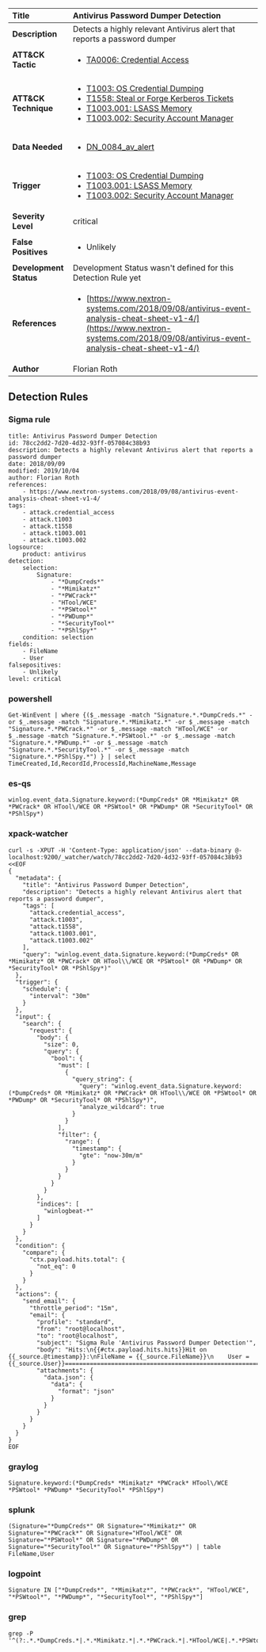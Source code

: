 | Title                    | Antivirus Password Dumper Detection       |
|:-------------------------|:------------------|
| **Description**          | Detects a highly relevant Antivirus alert that reports a password dumper |
| **ATT&amp;CK Tactic**    |  <ul><li>[TA0006: Credential Access](https://attack.mitre.org/tactics/TA0006)</li></ul>  |
| **ATT&amp;CK Technique** | <ul><li>[T1003: OS Credential Dumping](https://attack.mitre.org/techniques/T1003)</li><li>[T1558: Steal or Forge Kerberos Tickets](https://attack.mitre.org/techniques/T1558)</li><li>[T1003.001: LSASS Memory](https://attack.mitre.org/techniques/T1003/001)</li><li>[T1003.002: Security Account Manager](https://attack.mitre.org/techniques/T1003/002)</li></ul>  |
| **Data Needed**          | <ul><li>[DN_0084_av_alert](../Data_Needed/DN_0084_av_alert.md)</li></ul>  |
| **Trigger**              | <ul><li>[T1003: OS Credential Dumping](../Triggers/T1003.md)</li><li>[T1003.001: LSASS Memory](../Triggers/T1003.001.md)</li><li>[T1003.002: Security Account Manager](../Triggers/T1003.002.md)</li></ul>  |
| **Severity Level**       | critical |
| **False Positives**      | <ul><li>Unlikely</li></ul>  |
| **Development Status**   |  Development Status wasn't defined for this Detection Rule yet  |
| **References**           | <ul><li>[https://www.nextron-systems.com/2018/09/08/antivirus-event-analysis-cheat-sheet-v1-4/](https://www.nextron-systems.com/2018/09/08/antivirus-event-analysis-cheat-sheet-v1-4/)</li></ul>  |
| **Author**               | Florian Roth |


## Detection Rules

### Sigma rule

```
title: Antivirus Password Dumper Detection
id: 78cc2dd2-7d20-4d32-93ff-057084c38b93
description: Detects a highly relevant Antivirus alert that reports a password dumper
date: 2018/09/09
modified: 2019/10/04
author: Florian Roth
references:
    - https://www.nextron-systems.com/2018/09/08/antivirus-event-analysis-cheat-sheet-v1-4/
tags:
    - attack.credential_access
    - attack.t1003
    - attack.t1558
    - attack.t1003.001
    - attack.t1003.002
logsource:
    product: antivirus
detection:
    selection:
        Signature:
            - "*DumpCreds*"
            - "*Mimikatz*"
            - "*PWCrack*"
            - "HTool/WCE"
            - "*PSWtool*"
            - "*PWDump*"
            - "*SecurityTool*"
            - "*PShlSpy*"
    condition: selection
fields:
    - FileName
    - User
falsepositives:
    - Unlikely
level: critical

```





### powershell
    
```
Get-WinEvent | where {($_.message -match "Signature.*.*DumpCreds.*" -or $_.message -match "Signature.*.*Mimikatz.*" -or $_.message -match "Signature.*.*PWCrack.*" -or $_.message -match "HTool/WCE" -or $_.message -match "Signature.*.*PSWtool.*" -or $_.message -match "Signature.*.*PWDump.*" -or $_.message -match "Signature.*.*SecurityTool.*" -or $_.message -match "Signature.*.*PShlSpy.*") } | select TimeCreated,Id,RecordId,ProcessId,MachineName,Message
```


### es-qs
    
```
winlog.event_data.Signature.keyword:(*DumpCreds* OR *Mimikatz* OR *PWCrack* OR HTool\/WCE OR *PSWtool* OR *PWDump* OR *SecurityTool* OR *PShlSpy*)
```


### xpack-watcher
    
```
curl -s -XPUT -H 'Content-Type: application/json' --data-binary @- localhost:9200/_watcher/watch/78cc2dd2-7d20-4d32-93ff-057084c38b93 <<EOF
{
  "metadata": {
    "title": "Antivirus Password Dumper Detection",
    "description": "Detects a highly relevant Antivirus alert that reports a password dumper",
    "tags": [
      "attack.credential_access",
      "attack.t1003",
      "attack.t1558",
      "attack.t1003.001",
      "attack.t1003.002"
    ],
    "query": "winlog.event_data.Signature.keyword:(*DumpCreds* OR *Mimikatz* OR *PWCrack* OR HTool\\/WCE OR *PSWtool* OR *PWDump* OR *SecurityTool* OR *PShlSpy*)"
  },
  "trigger": {
    "schedule": {
      "interval": "30m"
    }
  },
  "input": {
    "search": {
      "request": {
        "body": {
          "size": 0,
          "query": {
            "bool": {
              "must": [
                {
                  "query_string": {
                    "query": "winlog.event_data.Signature.keyword:(*DumpCreds* OR *Mimikatz* OR *PWCrack* OR HTool\\/WCE OR *PSWtool* OR *PWDump* OR *SecurityTool* OR *PShlSpy*)",
                    "analyze_wildcard": true
                  }
                }
              ],
              "filter": {
                "range": {
                  "timestamp": {
                    "gte": "now-30m/m"
                  }
                }
              }
            }
          }
        },
        "indices": [
          "winlogbeat-*"
        ]
      }
    }
  },
  "condition": {
    "compare": {
      "ctx.payload.hits.total": {
        "not_eq": 0
      }
    }
  },
  "actions": {
    "send_email": {
      "throttle_period": "15m",
      "email": {
        "profile": "standard",
        "from": "root@localhost",
        "to": "root@localhost",
        "subject": "Sigma Rule 'Antivirus Password Dumper Detection'",
        "body": "Hits:\n{{#ctx.payload.hits.hits}}Hit on {{_source.@timestamp}}:\nFileName = {{_source.FileName}}\n    User = {{_source.User}}================================================================================\n{{/ctx.payload.hits.hits}}",
        "attachments": {
          "data.json": {
            "data": {
              "format": "json"
            }
          }
        }
      }
    }
  }
}
EOF

```


### graylog
    
```
Signature.keyword:(*DumpCreds* *Mimikatz* *PWCrack* HTool\/WCE *PSWtool* *PWDump* *SecurityTool* *PShlSpy*)
```


### splunk
    
```
(Signature="*DumpCreds*" OR Signature="*Mimikatz*" OR Signature="*PWCrack*" OR Signature="HTool/WCE" OR Signature="*PSWtool*" OR Signature="*PWDump*" OR Signature="*SecurityTool*" OR Signature="*PShlSpy*") | table FileName,User
```


### logpoint
    
```
Signature IN ["*DumpCreds*", "*Mimikatz*", "*PWCrack*", "HTool/WCE", "*PSWtool*", "*PWDump*", "*SecurityTool*", "*PShlSpy*"]
```


### grep
    
```
grep -P '^(?:.*.*DumpCreds.*|.*.*Mimikatz.*|.*.*PWCrack.*|.*HTool/WCE|.*.*PSWtool.*|.*.*PWDump.*|.*.*SecurityTool.*|.*.*PShlSpy.*)'
```



